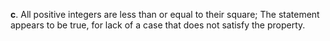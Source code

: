 **c**. All positive integers are less than or equal to their square; The statement appears to be true, for lack of a case that does not satisfy the property.